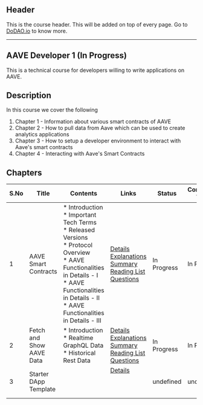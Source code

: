 ## Header
This is the course header. This will be added on top of every page. Go to [DoDAO.io](https://www.dodao.io) to know more.

 ---

 ## AAVE Developer 1 (In Progress)
 This is a technical course for developers willing to write applications on AAVE.

 
 ## Description
 In this course we cover the following
1) Chapter 1 - Information about various smart contracts of AAVE
2) Chapter 2 - How to pull data from Aave which can be used to create analytics applications
3) Chapter 3 - How to setup a developer environment to interact with Aave's smart contracts
4) Chapter 4 - Interacting with Aave's Smart Contracts
 
 ## Chapters
 
 | S.No        | Title       | Contents   | Links      | Status      | Completion Week |
 | ----------- | ----------- |----------- |----------- | ----------- | ----------- |
 | 1      | AAVE Smart Contracts | * Introduction<br/> * Important Tech Terms<br/> * Released Versions<br/> * Protocol Overview<br/> * AAVE Functionalities in Details - I<br/> * AAVE Functionalities in Details - II<br/> * AAVE Functionalities in Details - III| [Details](generated/topics/aave-smart-contracts.md) <br/> [Explanations](generated/explanations/aave-smart-contracts.md) <br/> [Summary](generated/summaries/aave-smart-contracts.md) <br/> [Reading List](generated/readings/aave-smart-contracts.md) <br/> [Questions](generated/questions/aave-smart-contracts.md) | In Progress | In Progress |
 | 2      | Fetch and Show AAVE Data | * Introduction<br/> * Realtime GraphQL Data<br/> * Historical Rest Data| [Details](generated/topics/fetching-aave-data.md) <br/> [Explanations](generated/explanations/fetching-aave-data.md) <br/> [Summary](generated/summaries/fetching-aave-data.md) <br/> [Reading List](generated/readings/aave-smart-contracts.md) <br/> [Questions](generated/questions/fetching-aave-data.md) | In Progress | In Progress |
 | 3      | Starter DApp Template | | [Details](generated/topics/starter-dapp-template.md) <br/>  <br/>  <br/>  <br/>  | undefined | undefined | 
